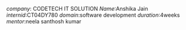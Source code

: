 *company*: CODETECH IT SOLUTION *Name*:Anshika Jain *internid*:CT04DY780 *domain*:software development *duration*:4weeks *mentor*:neela santhosh kumar
